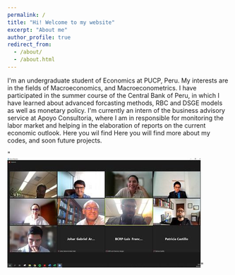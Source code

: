```yaml
---
permalink: /
title: "Hi! Welcome to my website"
excerpt: "About me"
author_profile: true
redirect_from: 
  - /about/
  - /about.html
---
```


I'm an undergraduate student of Economics at PUCP, Peru. My interests are in the fields of Macroeconomics, and Macroeconometrics. I have participated in the summer course of the Central Bank of Peru, in which I have learned about advanced forcasting methods, RBC and DSGE models as well as monetary policy. I'm currently an intern of the business advisory service at Apoyo Consultoria, where I am in responsible for monitoring the labor market and helping in the elaboration of reports on the current economic outlook. Here you wil find Here you will find more about my codes, and soon future projects.

"<br/><img src='/images/foto.jpg'>"